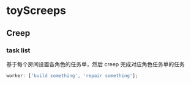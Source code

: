 # toyScreeps

## Creep

### task list

基于每个房间设置各角色的任务单，然后 creep 完成对应角色任务单的任务

```js
worker: ['build something', 'repair something'];
```
